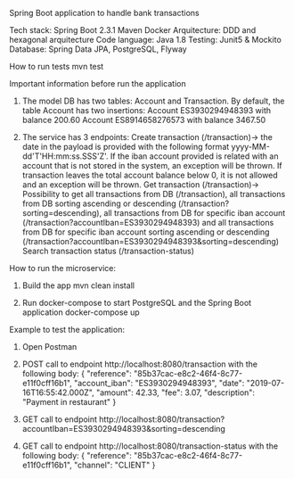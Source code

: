 Spring Boot application to handle bank transactions

Tech stack:
Spring Boot 2.3.1
Maven
Docker
Arquitecture: DDD and hexagonal arquitecture
Code language: Java 1.8
Testing: Junit5 & Mockito
Database: Spring Data JPA, PostgreSQL, Flyway

How to run tests
mvn test

Important information before run the application
1. The model DB has two tables: Account and Transaction. By default, the table Account has two insertions:
Account ES3930294948393 with balance 200.60
Account ES8914658276573 with balance 3467.50

2. The service has 3 endpoints:
Create transaction (/transaction)-> the date in the payload is provided with the following format yyyy-MM-dd'T'HH:mm:ss.SSS'Z'. If the iban account provided is related with an account that is not stored in the system, an exception will be thrown. If transaction leaves the total account balance below 0, it is not allowed and an exception will be thrown.
Get transaction (/transaction)-> Possibility to get all transactions from DB (/transaction), all transactions from DB sorting ascending or descending (/transaction?sorting=descending), all transactions from DB for specific iban account (/transaction?accountIban=ES3930294948393) and all transactions from DB for specific iban account sorting ascending or descending (/transaction?accountIban=ES3930294948393&sorting=descending)
Search transaction status (/transaction-status)

How to run the microservice:
1. Build the app
mvn clean install

2. Run docker-compose to start PostgreSQL and the Spring Boot application
docker-compose up

Example to test the application:
1. Open Postman

2. POST call to endpoint http://localhost:8080/transaction with the following body:
{
    "reference": "85b37cac-e8c2-46f4-8c77-e11f0cff16b1",
    "account_iban": "ES3930294948393",
    "date": "2019-07-16T16:55:42.000Z",
    "amount": 42.33,
    "fee": 3.07,
    "description": "Payment in restaurant" 
}

3. GET call to endpoint http://localhost:8080/transaction?accountIban=ES3930294948393&sorting=descending

4. GET call to endpoint http://localhost:8080/transaction-status with the following body:
{
    "reference": "85b37cac-e8c2-46f4-8c77-e11f0cff16b1",
    "channel": "CLIENT"
}